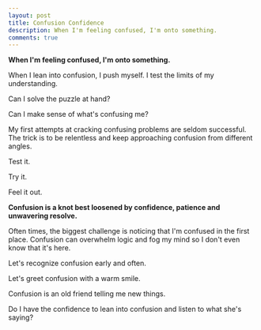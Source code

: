 ```yaml
---
layout: post
title: Confusion Confidence
description: When I'm feeling confused, I'm onto something.
comments: true
---
```

**When I'm feeling confused, I'm onto something.**

When I lean into confusion, I push myself.  I test the limits of my understanding.

Can I solve the puzzle at hand?

Can I make sense of what's confusing me?

My first attempts at cracking confusing problems are seldom successful.  The trick is to be relentless and keep approaching confusion from different angles.

Test it.

Try it.

Feel it out.

**Confusion is a knot best loosened by confidence, patience and unwavering resolve.**

Often times, the biggest challenge is noticing that I'm confused in the first place.  Confusion can overwhelm logic and fog my mind so I don't even know that it's here.

Let's recognize confusion early and often.

Let's greet confusion with a warm smile.

Confusion is an old friend telling me new things.

Do I have the confidence to lean into confusion and listen to what she's saying?
